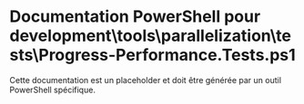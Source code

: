 # Documentation PowerShell pour development\tools\parallelization\tests\Progress-Performance.Tests.ps1

Cette documentation est un placeholder et doit être générée par un outil PowerShell spécifique.
